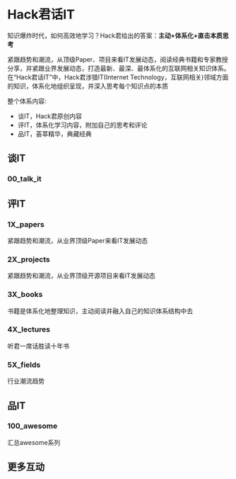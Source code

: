# Hack君话IT
知识爆炸时代，如何高效地学习？Hack君给出的答案：**主动+体系化+直击本质思考**

紧跟趋势和潮流，从顶级Paper、项目来看IT发展动态，阅读经典书籍和专家教授分享，并紧跟业界发展动态，打造最新、最深、最体系化的互联网相关知识体系。在“Hack君话IT”中，Hack君涉猎IT(Internet Technology，互联网相关)领域方面的知识，体系化地组织呈现，并深入思考每个知识点的本质



整个体系内容:

* 谈IT，Hack君原创内容
* 评IT，体系化学习内容，附加自己的思考和评论
* 品IT，荟萃精华，典藏经典



## 谈IT

### 00_talk_it



## 评IT

### 1X_papers

紧跟趋势和潮流，从业界顶级Paper来看IT发展动态

### 2X_projects

紧跟趋势和潮流，从业界顶级开源项目来看IT发展动态

### 3X_books

书籍是体系化地整理知识，主动阅读并融入自己的知识体系结构中去

### 4X_lectures

听君一席话胜读十年书

### 5X_fields

行业潮流趋势

## 品IT

### 100_awesome

汇总awesome系列



## 更多互动

